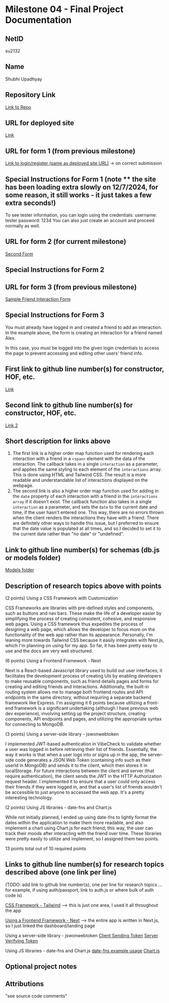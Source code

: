 Milestone 04 - Final Project Documentation
===

NetID
---
su2132

Name
---
Shubhi Upadhyay

Repository Link
---
[Link to Repo](https://github.com/nyu-csci-ua-0467-001-002-fall-2024/final-project-shubhiupa19/)

URL for deployed site 
---
[Link](http://linserv1.cims.nyu.edu:36503/)

URL for form 1 (from previous milestone) 
---
[Link to login/register (same as deployed site URL)](http://linserv1.cims.nyu.edu:36503/) -> on correct submission

Special Instructions for Form 1 (note ** the site has been loading extra slowly on 12/7/2024, for some reason, it still works - it just takes a few extra seconds!)
---
To see tester information, you can login using the credentials:
username: tester
password: 1234
You can also just create an account and proceed normally as well.

URL for form 2 (for current milestone)
---
[Second Form](http://linserv1.cims.nyu.edu:36503/add)

Special Instructions for Form 2
---


URL for form 3 (from previous milestone) 
---
[Sample Friend Interaction Form](http://linserv1.cims.nyu.edu:36503/friend/673a80107ef8c4bf3e5b3b0b/add-interaction)

Special Instructions for Form 3
---
You must already have logged in and created a friend to add an interaction. In the example above, the form is creating an interaction for a friend named Alex. 

In this case, you must be logged into the given login credentials to access the page to prevent accessing and editing other users' friend info. 

First link to github line number(s) for constructor, HOF, etc.
---
[Link](https://github.com/nyu-csci-ua-0467-001-002-fall-2024/final-project-shubhiupa19/blob/cdaeb58c0c58520beebb2f449cf7e82e50ef367f/final-project/src/app/friend/%5Bid%5D/page.js#L87-L110)

Second link to github line number(s) for constructor, HOF, etc.
---
[Link 2](https://github.com/nyu-csci-ua-0467-001-002-fall-2024/final-project-shubhiupa19/blob/cdaeb58c0c58520beebb2f449cf7e82e50ef367f/final-project/src/app/api/friends/%5Bid%5D/route.js#L19-L22)

Short description for links above
---
1) The first link is a higher order map function used for rendering each interaction with a friend in a `<span>` element with the data of the interaction. The callback takes in a single `interaction` as a parameter, and applies the same styling to each element of the `interactions` array. This is done using HTML and Tailwind CSS. The result is a more readable and understandable list of interactions displayed on the webpage. 
2) The second link is also a higher order map function used for adding in the `date` property of each interaction with a friend in the `interactions array` if it doesn't exist. The callback function also takes in a single `interaction` as a parameter, and sets the `date` to the current date and time, if the user hasn't entered one. This way, there are no errors thrown when the client renders the interactions they have with a friend. There are definitely other ways to handle this issue, but I preferred to ensure that the date value is populated at all times, and so I decided to set it to the current date rather than "no date" or "undefined". 
   
Link to github line number(s) for schemas (db.js or models folder)
---
[Models folder](https://github.com/nyu-csci-ua-0467-001-002-fall-2024/final-project-shubhiupa19/tree/master/final-project/src/models)

Description of research topics above with points
---
(2 points) Using a CSS Framework with Customization

CSS Frameworks are libraries with pre-defined styles and components, such as buttons and nav bars. These make the life of a developer easier by simplifying the process of creating consistent, cohesive, and responsive web pages. Using a CSS framework thus expedites the process of designing a web page, which allows the developer to focus more on the functionality of the web app rather than its appearance. Personally, I'm leaning more towards Tailwind CSS because it easily integrates with Next.js, which I'm planning on using for my app. So far, it has been pretty easy to use and the docs are very well structured.

(6 points) Using a Frontend Framework - Next

Next is a React-based Javascript library used to build out user interfaces; it facilitates the development process of creating UIs by enabling developers to make reusable components, such as friend details pages and forms for creating and editing friends and interactions. Additionally, the built-in routing system allows me to manage both frontend routes and API endpoints in the same directory, without requiring a separate backend framework like Express. I'm assigning it 6 points because utilizing a front-end framework is a significant undertaking (although I have previous web dev experience), involving setting up the project structure, creating components, API endpoints and pages, and utilizing the appropriate syntax for connecting to MongoDB.

(3 points) Using a server-side library - jswonwebtoken

I implemented JWT-based authentication in VibeCheck to validate whether a user was logged in before retrieving their list of friends. Essentially, the way it works is that when a user logs into or signs up in the app, the server-side code generates a JSON Web Token (containing info such as their userId in MongoDB) and sends it to the client, which then stores it in localStorage. For future interactions between the client and server (that require authentication), the client sends the JWT in the HTTP Authorization request header. I implemented it to ensure that a user could only access their friends if they were logged in, and that a user's list of friends wouldn't be accessible to just anyone to accessed the web app. It's a pretty interesting technology.

(2 points) Using JS libraries - date-fns and Chart.js

While not initially planned, I ended up using date-fns to lightly format the dates within the application to make them more readable, and also implement a chart using Chart.js for each friend; this way, the user can track their moods after interacting with the friend over time. These libraries were pretty easily to utilize and implement, so I assigned them two points. 

13 points total out of 10 required points



Links to github line number(s) for research topics described above (one link per line)
---
(TODO: add link to github line number(s), one per line for research topics ... for example, if using auth/passport, link to auth.js or where bulk of auth code is)

[CSS Framework - Tailwind](https://github.com/nyu-csci-ua-0467-001-002-fall-2024/final-project-shubhiupa19/blob/edb704a0af6e299eca0805b4823f9c4cf8a4242b/final-project/src/app/dashboard/page.js#L68-L95) --> this is just one area, I used it all throughout the app

[Using a Frontend Framework - Next](https://github.com/nyu-csci-ua-0467-001-002-fall-2024/final-project-shubhiupa19/blob/master/final-project/src/app/dashboard/page.js) --> the entire app is written in Next.js, so I just linked the dashboard/landing page

Using a server-side library - jswonwebtoken
[Client Sending Token](https://github.com/nyu-csci-ua-0467-001-002-fall-2024/final-project-shubhiupa19/blob/edb704a0af6e299eca0805b4823f9c4cf8a4242b/final-project/src/app/dashboard/page.js#L13-L17)
[Server Verifying Token](https://github.com/nyu-csci-ua-0467-001-002-fall-2024/final-project-shubhiupa19/blob/edb704a0af6e299eca0805b4823f9c4cf8a4242b/final-project/src/app/api/friends/route.js#L9-L19)

 Using JS libraries - date-fns and Chart.js
 [date-fns example usage](https://github.com/nyu-csci-ua-0467-001-002-fall-2024/final-project-shubhiupa19/blob/edb704a0af6e299eca0805b4823f9c4cf8a4242b/final-project/src/app/dashboard/page.js#L90)
 [Chart.js](https://github.com/nyu-csci-ua-0467-001-002-fall-2024/final-project-shubhiupa19/blob/edb704a0af6e299eca0805b4823f9c4cf8a4242b/final-project/src/app/components/LineChart.js#L2-L69)



Optional project notes 
--- 


Attributions
---
"see source code comments"
